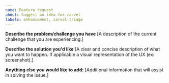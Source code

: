 ```yaml
---
name: Feature request
about: Suggest an idea for carvel
labels: enhancement, carvel-triage
---
```


**Describe the problem/challenge you have**
[A description of the current challenge that you are experiencing.]


**Describe the solution you'd like**
[A clear and concise description of what you want to happen. If applicable a visual representation of the UX (ex: screenshot).]


**Anything else you would like to add:**
[Additional information that will assist in solving the issue.]
